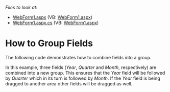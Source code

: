<!-- default file list -->
*Files to look at*:

* [WebForm1.aspx](./CS/ASPxPivotGridFieldGroups/WebForm1.aspx) (VB: [WebForm1.aspx](./VB/ASPxPivotGridFieldGroups/WebForm1.aspx))
* [WebForm1.aspx.cs](./CS/ASPxPivotGridFieldGroups/WebForm1.aspx.cs) (VB: [WebForm1.aspx](./VB/ASPxPivotGridFieldGroups/WebForm1.aspx))
<!-- default file list end -->
# How to Group Fields


<p>The following code demonstrates how to combine fields into a group.</p>
<p>In this example, three fields (<em>Year</em>, <em>Quarter</em> and <em>Month</em>, respectively) are combined into a new group. This ensures that the <em>Year</em> field will be followed by <em>Quarter</em> which in its turn is followed by <em>Month</em>. If the <em>Year</em> field is being dragged to another area other fields will be dragged as well.</p>

<br/>


